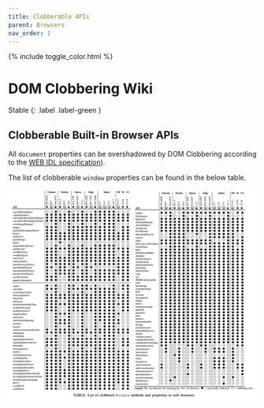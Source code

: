 ```yaml
---
title: Clobberable APIs
parent: Browsers
nav_order: 1
---
```


{% include toggle_color.html %}

# DOM Clobbering Wiki

Stable
{: .label .label-green }


## Clobberable Built-in Browser APIs

All `document` properties can be overshadowed by DOM Clobbering according to the [WEB IDL specification](https://webidl.spec.whatwg.org/#legacy-platform-object-abstract-ops)). 

The list of clobberable `window` properties can be found in the below table.


<p align="center">
  <img align="center" width="900" src="static/assets/images/wiki/clobberable-apis-browsers.png">
</p>

